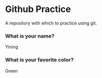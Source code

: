 # Github Practice

A repository with which to practice using git.

### What is your name?

Yining


### What is your favorite color?

Green

